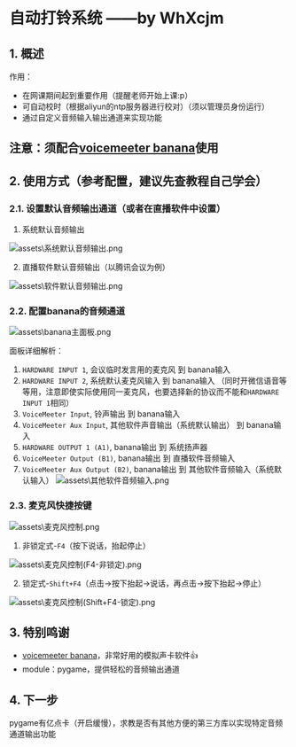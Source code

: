 # 自动打铃系统	——by WhXcjm
## 1. 概述
作用：
 - 在网课期间起到重要作用（提醒老师开始上课:p）
 - 可自动校时（根据aliyun的ntp服务器进行校对）（须以管理员身份运行）
 - 通过自定义音频输入输出通道来实现功能
## 注意：须配合[voicemeeter banana](https://vb-audio.com/Voicemeeter/banana.htm)使用
## 2. 使用方式（参考配置，建议先查教程自己学会）
### 2.1. 设置默认音频输出通道（或者在直播软件中设置）
1. 系统默认音频输出

![assets\系统默认音频输出.png](assets\系统默认音频输出.png)

2. 直播软件默认音频输出（以腾讯会议为例）

![assets\软件默认音频输出.png](assets\软件默认音频输出.png)
### 2.2. 配置banana的音频通道
![assets\banana主面板.png](assets\banana主面板.png)

面板详细解析：
1. `HARDWARE INPUT 1`, 会议临时发言用的麦克风 到 banana输入
2. `HARDWARE INPUT 2`, 系统默认麦克风输入 到 banana输入
（同时开微信语音等等用，注意即使实际使用同一麦克风，也要选择新的协议而不能和`HARDWARE INPUT 1`相同）
3. `VoiceMeeter Input`, 铃声输出 到 banana输入
4. `VoiceMeeter Aux Input`, 其他软件声音输出（系统默认输出） 到 banana输入
5. `HARDWARE OUTPUT 1 (A1)`, banana输出 到 系统扬声器
6. `VoiceMeeter Output (B1)`, banana输出 到 直播软件音频输入
7. `VoiceMeeter Aux Output (B2)`, banana输出 到 其他软件音频输入（系统默认输入）
![assets\其他软件音频输入.png](assets\其他软件音频输入.png)
### 2.3. 麦克风快捷按键
![assets\麦克风控制.png](assets\麦克风控制.png)
1. 非锁定式-`F4`（按下说话，抬起停止）

![assets\麦克风控制(F4-非锁定).png](assets\麦克风控制(F4-非锁定).png)

2. 锁定式-`Shift+F4`（点击→按下抬起→说话，再点击→按下抬起→停止）

![assets\麦克风控制(Shift+F4-锁定).png](assets\麦克风控制(Shift+F4-锁定).png)
## 3. 特别鸣谢
 - [voicemeeter banana](https://vb-audio.com/Voicemeeter/banana.htm)，非常好用的模拟声卡软件👍
 - module：pygame，提供轻松的音频输出通道
## 4. 下一步
pygame有亿点卡（开启缓慢），求教是否有其他方便的第三方库以实现特定音频通道输出功能